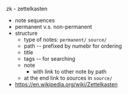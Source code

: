 zk - zettelkasten
- note sequences
- permanent v.s. non-permanent
- structure
  - type of notes: `permanent/` `source/`
  - path -- prefixed by numebr for ordering
  - title
  - tags -- for searching
  - note
    - with link to other note by path
  - at the end link to sources in `source/`
- https://en.wikipedia.org/wiki/Zettelkasten
